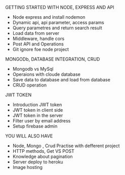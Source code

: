 GETTING STARTED WITH NODE, EXPRESS AND API

-	Node express and install nodemon
-	Dynamic api, api parameter, access params
-	Query parametres and return search result
-	Load data from server
-	Middleware, handle cors
-	Post API and Operations
-	Git ignore foe node project

MONGODb, DATABASE INTEGRATION, CRUD

-	Mongodb vs MySql
-	Operaions with cloude database
-	Save data to database and load from database
-	CRUD operation

JWT TOKEN
-	Introduction JWT token
-	JWT token in client side
-	JWT token in the server
-	Filter user by email address
-	Setup firebase admin

YOU WILL ALSO HAVE

-	Node, Mongo , Crud Practise with defferent project
-	HTTP methods, Get VS POST
-	Knowledge about pagination
-	Server deploy to heroku
-	Image hosting
